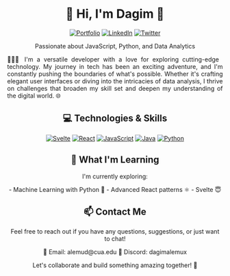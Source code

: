 <h1 align="center">👋 Hi, I'm Dagim 🚀</h1>

<p align="center">
  <a href="https://yourportfolio.com"><img src="https://img.shields.io/badge/Portfolio-Visit-ff69b4" alt="Portfolio"></a>
  <a href="https://www.linkedin.com/in/dagimalemux"><img src="https://img.shields.io/badge/LinkedIn-Connect-blue" alt="LinkedIn"></a>
  <a href="https://twitter.com/dagimalemux"><img src="https://img.shields.io/badge/Twitter-Follow-blue" alt="Twitter"></a>
</p>

<p align="center">Passionate about JavaScript, Python, and Data Analytics</p>

<p align="justify" style="text-align:justify;">👨🏿‍💻
I'm a versatile developer with a love for exploring cutting-edge technology. My journey in tech has been an exciting adventure, and I'm constantly pushing the boundaries of what's possible. Whether it's crafting elegant user interfaces or diving into the intricacies of data analysis, I thrive on challenges that broaden my skill set and deepen my understanding of the digital world. 🌐</p>

<h2 align="center">💻 Technologies & Skills</h2>

<p align="center">
      <div align="center">
            <a href="https://yourportfolio.com"><img src="https://img.icons8.com/?size=128&id=Mm35TzLKahiF&format=png" alt="Svelte"></a>
             <a href="https://yourportfolio.com"><img src="https://img.icons8.com/?size=128&id=lVitPDXqQKP8&format=png" alt="React"></a>
            <a href="https://yourportfolio.com"><img src="https://img.icons8.com/?size=128&id=1ZSHk8m9bk4p&format=png" alt="JavaScript"></a>
            <a href="https://yourportfolio.com"><img src="https://img.icons8.com/?size=128&id=46630&format=png" alt="Java"></a>
            <a href="https://yourportfolio.com"><img src="https://img.icons8.com/?size=128&id=121464&format=png" alt="Python"></a>
     <div align="center">
</p>
<h2 align="center">🌱 What I'm Learning</h2>

<p align="center">I'm currently exploring:</p>

<p align="center">
  - Machine Learning with Python 🤖
  - Advanced React patterns ⚛️
  - Svelte 😇
</p>

<h2 align="center">📫 Contact Me</h2>

<p align="center">Feel free to reach out if you have any questions, suggestions, or just want to chat!</p>

<p align="center">
  📧 Email: alemud@cua.edu
  💬 Discord: dagimalemux
</p>

<p align="center">Let's collaborate and build something amazing together! 🚀</p>


